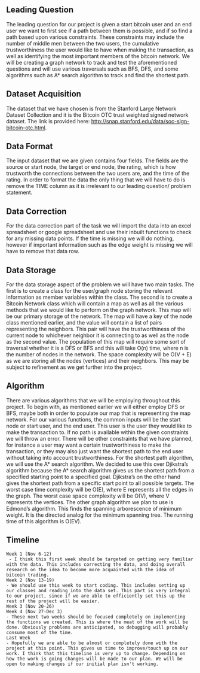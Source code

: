 ## Leading Question 
The leading question for our project is given a start bitcoin user and an end user we want to first see if a path between them is possible, and if so find a path based upon various constraints. These constraints may include the number of middle men between the two users, the cumulative trustworthiness the user would like to have when making the transaction, as well as identifying the most important members of the bitcoin network. We will be creating a graph network to track and test the aforementioned questions and will use various traversals such as BFS, DFS, and some algorithms such as A* search algorithm to track and find the shortest path.
## Dataset Acquisition
The dataset that we have chosen is from the Stanford Large Network Dataset Collection and it is the Bitcoin OTC trust weighted signed network dataset. The link is provided here: http://snap.stanford.edu/data/soc-sign-bitcoin-otc.html.

## Data Format
The input dataset that we are given contains four fields. The fields are the source or start node, the target or end node, the rating, which is how trustworth the connections between the two users are, and the time of the rating. In order to format the data the only thing that we will have to do is remove the TIME column as it is irrelevant to our leading question/ problem statement.
## Data Correction
For the data correction part of the task we will import the data into an excel spreadsheet or google spreadsheet and use their inbuilt functions to check for any missing data points. If the time is missing we will do nothing, however if important information such as the edge weight is missing we will have to remove that data row. 
## Data Storage
For the data storage aspect of the problem we will have two main tasks. The first is to create a class for the user/graph node storing the relevant information as member variables within the class. The second is to create a Bitcoin Network class which will contain a map as well as all the various methods that we would like to perform on the graph network. This map will be our primary storage of the network. The map will have a key of the node class mentioned earlier, and the value will contain a list of pairs representing the neighbors. This pair will have the trustworthiness of the current node to whichever neighbor it is connecting to as well as the node as the second value. The population of this map will require some sort of traversal whether it is a DFS or BFS and this will take O(n) time, where n is the number of nodes in the network. The space complexity will be O(V + E) as we are storing all the nodes (vertices) and their neighbors. This may be subject to refinement as we get further into the project. 
## Algorithm 
There are various algorithms that we will be employing throughout this project. To begin with, as mentioned earlier we will either employ DFS or BFS, maybe both in order to populate our map that is representing the map network. For our various functions, the common inputs will be the start node or start user, and the end user. This user is the user they would like to make the transaction to. If no path is available within the given constraints we will throw an error. There will be other constraints that we have planned, for instance a user may want a certain trustworthiness to make the transaction, or they may also just want the shortest path to the end user without taking into account trustworthiness. For the shortest path algorithm, we will use the A* search algorithm. We decided to use this over Djikstra’s algorithm because the A* search algorithm gives us the shortest path from a specified starting point to a specified goal. Djikstra’s on the other hand gives the shortest path from a specific start point to all possible targets. The worst case time complexity will be O(E), where E represents all the edges in the graph. The worst case space complexity will be O(V), where V represents the vertices. The other graph algorithm we plan to use is Edmond’s algorithm. This finds the spanning arborescence of minimum weight. It is the directed analog for the minimum spanning tree. The running time of this algorithm is O(EV). 
## Timeline
    Week 1 (Nov 6-12)
     - I think this first week should be targeted on getting very familiar with the data. This includes correcting the data, and doing overall research on the idea to become more acquainted with the idea of bitcoin trading. 
    Week 2 (Nov 13-19)
    - We should use this week to start coding. This includes setting up our classes and reading into the data set. This part is very integral to our project, since if we are able to efficiently set this up the rest of the project will be easier. 
    Week 3 (Nov 20-26)
    Week 4 (Nov 27-Dec 3)
    - These next two weeks should be focused completely on implementing the functions we created. This is where the meat of the work will be done. Obviously problems are anticipated, so debugging will probably consume most of the time. 
    Last Week
    - Hopefully we are able to be almost or completely done with the project at this point. This gives us time to improve/touch up on our work. I think that this timeline is very up to change. Depending on how the work is going changes will be made to our plan. We will be open to making changes if our initial plan isn't working. 
